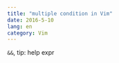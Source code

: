```yaml
---
title: "multiple condition in Vim"
date: 2016-5-10
lang: en
category: Vim
---
```


`&&`, tip: help expr
